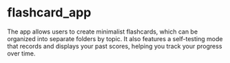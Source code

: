 # flashcard_app

The app allows users to create minimalist flashcards, which can be organized into separate folders by topic. It also features a self-testing mode that records and displays your past scores, helping you track your progress over time.
